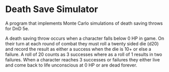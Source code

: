 # Death Save Simulator

A program that implements Monte Carlo simulations of death saving throws for DnD 5e.

A death saving throw occurs when a character falls below 0 HP in game. On their turn at each round of combat they must roll a twenty sided die (d20) and record the result as either a success when the die is 10+ or else a failure. A roll of 20 counts as 3 successes where as a roll of 1 results in two failures. When a character reaches 3 successes or failures they either live and come back to life unconscious at 0 HP or are dead forever. 
